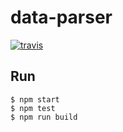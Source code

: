 # data-parser


[![travis](https://travis-ci.org/alexandre-garrec/data-adapter.svg)](https://travis-ci.org/alexandre-garrec/data-adapter)

Run
---

    $ npm start
    $ npm test
    $ npm run build

